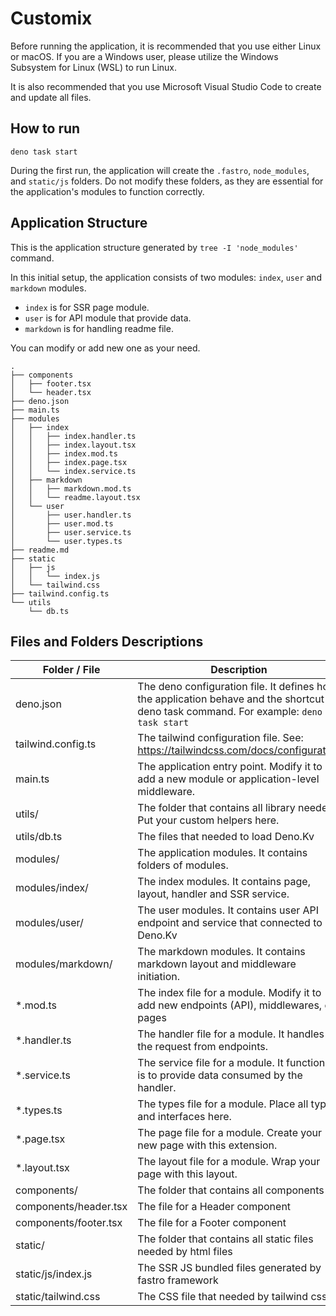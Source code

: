 # Customix

Before running the application, it is recommended that you use either Linux or
macOS. If you are a Windows user, please utilize the Windows Subsystem for Linux
(WSL) to run Linux.

It is also recommended that you use Microsoft Visual Studio Code to create and
update all files.

## How to run

```
deno task start
```

During the first run, the application will create the `.fastro`, `node_modules`,
and `static/js` folders. Do not modify these folders, as they are essential for
the application's modules to function correctly.

## Application Structure

This is the application structure generated by `tree -I 'node_modules'` command.

In this initial setup, the application consists of two modules: `index`, `user`
and `markdown` modules.

- `index` is for SSR page module.
- `user` is for API module that provide data.
- `markdown` is for handling readme file.

You can modify or add new one as your need.

```
.
├── components
│   ├── footer.tsx
│   └── header.tsx
├── deno.json
├── main.ts
├── modules
│   ├── index
│   │   ├── index.handler.ts
│   │   ├── index.layout.tsx
│   │   ├── index.mod.ts
│   │   ├── index.page.tsx
│   │   └── index.service.ts
│   ├── markdown
│   │   ├── markdown.mod.ts
│   │   └── readme.layout.tsx
│   └── user
│       ├── user.handler.ts
│       ├── user.mod.ts
│       ├── user.service.ts
│       └── user.types.ts
├── readme.md
├── static
│   ├── js
│   │   └── index.js
│   └── tailwind.css
├── tailwind.config.ts
└── utils
    └── db.ts
```

## Files and Folders Descriptions

| Folder / File         | Description                                                                                                                              |
| --------------------- | ---------------------------------------------------------------------------------------------------------------------------------------- |
| deno.json             | The deno configuration file. It defines how the application behave and the shortcut of deno task command. For example: `deno task start` |
| tailwind.config.ts    | The tailwind configuration file. See: https://tailwindcss.com/docs/configuration                                                         |
| main.ts               | The application entry point. Modify it to add a new module or application-level middleware.                                              |
| utils/                | The folder that contains all library needed. Put your custom helpers here.                                                               |
| utils/db.ts           | The files that needed to load Deno.Kv                                                                                                    |
| modules/              | The application modules. It contains folders of modules.                                                                                 |
| modules/index/        | The index modules. It contains page, layout, handler and SSR service.                                                                    |
| modules/user/         | The user modules. It contains user API endpoint and service that connected to Deno.Kv                                                    |
| modules/markdown/     | The markdown modules. It contains markdown layout and middleware initiation.                                                             |
| *.mod.ts              | The index file for a module. Modify it to add new endpoints (API), middlewares, or pages                                                 |
| *.handler.ts          | The handler file for a module. It handles the request from endpoints.                                                                    |
| *.service.ts          | The service file for a module. It functions is to provide data consumed by the handler.                                                  |
| *.types.ts            | The types file for a module. Place all types and interfaces here.                                                                        |
| *.page.tsx            | The page file for a module. Create your new page with this extension.                                                                    |
| *.layout.tsx          | The layout file for a module. Wrap your page with this layout.                                                                           |
| components/           | The folder that contains all components                                                                                                  |
| components/header.tsx | The file for a Header component                                                                                                          |
| components/footer.tsx | The file for a Footer component                                                                                                          |
| static/               | The folder that contains all static files needed by html files                                                                           |
| static/js/index.js    | The SSR JS bundled files generated by fastro framework                                                                                   |
| static/tailwind.css   | The CSS file that needed by tailwind css                                                                                                 |
